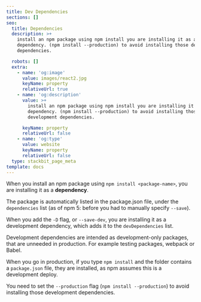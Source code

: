 ```yaml
---
title: Dev Dependencies
sections: []
seo:
  title: Dependencies
  description: >+
    install an npm package using npm install you are installing it as a
    dependency. (npm install --production) to avoid installing those development
    dependencies.

  robots: []
  extra:
    - name: 'og:image'
      value: images/react2.jpg
      keyName: property
      relativeUrl: true
    - name: 'og:description'
      value: >+
        install an npm package using npm install you are installing it as a
        dependency. (npm install --production) to avoid installing those
        development dependencies.

      keyName: property
      relativeUrl: false
    - name: 'og:type'
      value: website
      keyName: property
      relativeUrl: false
  type: stackbit_page_meta
template: docs
---
```


When you install an npm package using `npm install <package-name>`, you are installing it as a **dependency**.

The package is automatically listed in the package.json file, under the `dependencies` list (as of npm 5: before you had to manually specify `--save`).

When you add the `-D` flag, or `--save-dev`, you are installing it as a development dependency, which adds it to the `devDependencies` list.

Development dependencies are intended as development-only packages, that are unneeded in production. For example testing packages, webpack or Babel.

When you go in production, if you type `npm install` and the folder contains a `package.json` file, they are installed, as npm assumes this is a development deploy.

You need to set the `--production` flag (`npm install --production`) to avoid installing those development dependencies.
